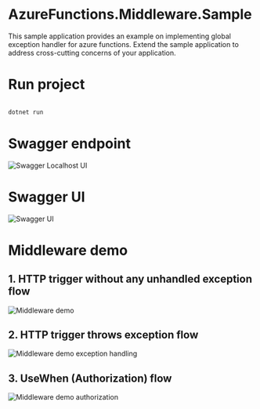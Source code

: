 # AzureFunctions.Middleware.Sample

This sample application provides an example on implementing global exception handler for azure functions. Extend the sample application to address cross-cutting concerns of 
your application.


# Run project 

```cmd

dotnet run

```

# Swagger endpoint

![Swagger Localhost UI](https://dev-to-uploads.s3.amazonaws.com/uploads/articles/y9h5w1955ehjhvb4e9ky.png)

# Swagger UI

![Swagger UI](https://dev-to-uploads.s3.amazonaws.com/uploads/articles/jwips0ja45ags5igtany.png)

# Middleware demo 

## 1. HTTP trigger without any unhandled exception flow 

![Middleware demo](../docs/sample.gif)

## 2. HTTP trigger throws exception flow

![Middleware demo exception handling](../docs/sample-1.gif)

## 3. UseWhen (Authorization) flow

![Middleware demo authorization](../docs/sample-2.gif)